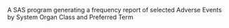 A SAS program generating a frequency report of selected Adverse Events by System Organ Class and Preferred Term
